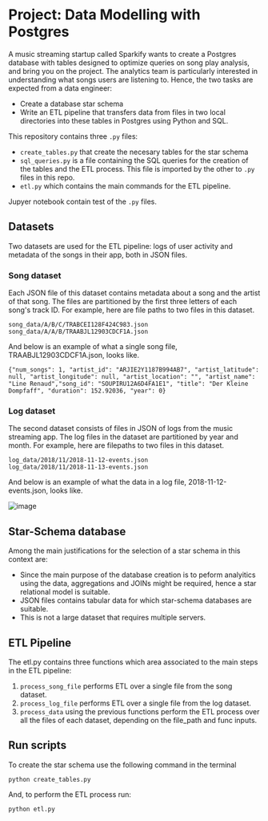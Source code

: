 # Project: Data Modelling with Postgres

A music streaming startup called Sparkify wants to create a Postgres database with tables designed to optimize queries on song play analysis, and bring you on the project. The analytics team is particularly interested in understanding what songs users are listening to. Hence, the two tasks are expected from a data engineer:

- Create a database star schema
- Write an ETL pipeline that transfers data from files in two local directories into these tables in Postgres using Python and SQL.

This repository contains three ```.py``` files:
- ```create_tables.py``` that create the necesary tables for the star schema
- ```sql_queries.py``` is a file containing the SQL queries for the creation of the tables and the ETL process. This file is imported by the other to ```.py``` files in this repo.
- ```etl.py``` which contains the main commands for the ETL pipeline.

Jupyer notebook contain test of the ```.py``` files.

## Datasets

Two datasets are used for the ETL pipeline: logs of user activity and metadata of the songs in their app, both in JSON files.
### Song dataset

Each JSON file of this dataset contains metadata about a song and the artist of that song. The files are partitioned by the first three letters of each song's track ID. For example, here are file paths to two files in this dataset.

```
song_data/A/B/C/TRABCEI128F424C983.json
song_data/A/A/B/TRAABJL12903CDCF1A.json
```

And below is an example of what a single song file, TRAABJL12903CDCF1A.json, looks like.

````
{"num_songs": 1, "artist_id": "ARJIE2Y1187B994AB7", "artist_latitude": null, "artist_longitude": null, "artist_location": "", "artist_name": "Line Renaud","song_id": "SOUPIRU12A6D4FA1E1", "title": "Der Kleine Dompfaff", "duration": 152.92036, "year": 0}
````

### Log dataset

The second dataset consists of files in JSON of logs from the music streaming app. The log files in the dataset are partitioned by year and month. For example, here are filepaths to two files in this dataset.

````
log_data/2018/11/2018-11-12-events.json
log_data/2018/11/2018-11-13-events.json
````
And below is an example of what the data in a log file, 2018-11-12-events.json, looks like.

![image](https://video.udacity-data.com/topher/2019/February/5c6c15e9_log-data/log-data.png)

## Star-Schema database 

Among the main justifications for the selection of a star schema in this context are:
- Since the main purpose of the database creation is to peform analyitics using the data, aggregations and JOINs might be required, hence a star relational model is suitable.
- JSON files contains tabular data for which star-schema databases are suitable.
- This is not a large dataset that requires multiple servers.

## ETL Pipeline

The etl.py contains three functions which area associated to the main steps in the ETL pipeline:

1. ```process_song_file``` performs ETL over a single file from the song dataset.
2. ```process_log_file``` performs ETL over a single file from the log dataset.
3. ```process_data``` using the previous functions perform the ETL process over all the files of each dataset, depending on the file_path and func inputs.

## Run scripts

To create the star schema use the following command in the terminal
````
python create_tables.py
```` 

And, to perform the ETL process run:
````
python etl.py
```` 
